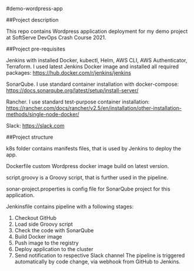 #demo-wordpress-app

##Project description

This repo contains Wordpress application deployment for my demo project at SoftServe DevOps Crash Course 2021. 

##Project pre-requisites

Jenkins with installed Docker, kubectl, Helm, AWS CLI, AWS Authenticator, Terraform. I used latest Jenkins Docker image and installed all required packages: https://hub.docker.com/r/jenkins/jenkins

SonarQube. I use standard container installation with docker-compose: https://docs.sonarqube.org/latest/setup/install-server/

Rancher. I use standard test-purpose container installation: https://rancher.com/docs/rancher/v2.5/en/installation/other-installation-methods/single-node-docker/

Slack: https://slack.com

##Project structure

k8s folder contains manifests files, that is used by Jenkins to deploy the app.

Dockerfile custom Wordpress docker image build on latest version.

script.groovy is a Groovy script, that is further used in the pipeline.

sonar-project.properties is config file for SonarQube project for this application.

Jenkinsfile contains pipeline with a following stages:
1. Checkout GitHub
2. Load side Groovy script
3. Check the code with SonarQube
4. Build Docker image
5. Push image to the registry
6. Deploy application to the cluster
7. Send notification to respective Slack channel
The pipeline is triggered automatically by code change, via webhook from GitHub to Jenkins.
